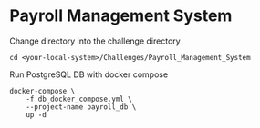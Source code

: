 # Payroll Management System

Change directory into the challenge directory
```
cd <your-local-system>/Challenges/Payroll_Management_System
```

Run PostgreSQL DB with docker compose
```
docker-compose \
	-f db_docker_compose.yml \
	--project-name payroll_db \
	up -d
```
